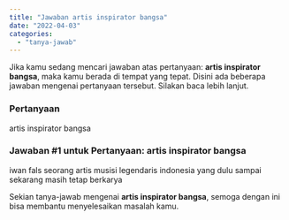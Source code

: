 ```yaml
---
title: "Jawaban artis inspirator bangsa"
date: "2022-04-03"
categories: 
  - "tanya-jawab"
---
```


Jika kamu sedang mencari jawaban atas pertanyaan: **artis inspirator bangsa**, maka kamu berada di tempat yang tepat. Disini ada beberapa jawaban mengenai pertanyaan tersebut. Silakan baca lebih lanjut.

### Pertanyaan

artis inspirator bangsa

### Jawaban #1 untuk Pertanyaan: artis inspirator bangsa

iwan fals seorang artis musisi legendaris indonesia yang dulu sampai sekarang masih tetap berkarya  

Sekian tanya-jawab mengenai **artis inspirator bangsa**, semoga dengan ini bisa membantu menyelesaikan masalah kamu.
